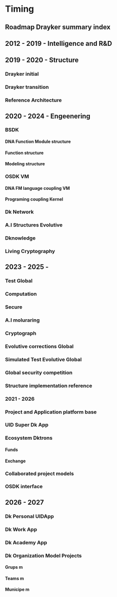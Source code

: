 # Timing
## Roadmap Drayker summary index 
 

## 2012 - 2019 - Intelligence and R&D
## 2019 - 2020 -  Structure 
 ### Drayker initial  
 ### Drayker transition  
 ### Reference Architecture    
## 2020 - 2024 - Engeenering  
 ### BSDK 
  #### DNA Function Module structure
  #### Function structure  
  #### Modeling structure 
 ### OSDK VM 
  #### DNA FM language coupling VM  
  #### Programing coupling Kernel 
 ### Dk Network 
 ### A.I Structures Evolutive   
 ### Dknowledge 
 ### Living Cryptography 


## 2023 - 2025 - 
 ### Test Global
 ### Computation  
 ### Secure  
 ### A.I moluraring 
 ### Cryptograph 
 ### Evolutive corrections Global 
 ### Simulated Test Evolutive Global 
 ### Global security competition 
 ### Structure implementation reference 
### 2021 - 2026
 ### Project and Application platform base 
 ### UID Super Dk App 
 ### Ecosystem Dktrons
  #### Funds 
  #### Exchange
 ### Collaborated project models   
 ### OSDK interface
## 2026 - 2027
 ### Dk Personal UIDApp
 ### Dk Work App 
 ### Dk Academy App 
 ### Dk Organization Model Projects 
  #### Grups m
  #### Teams m 
  #### Municipe m 
